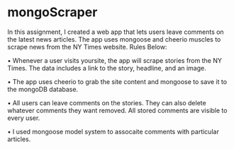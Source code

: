 # mongoScraper

In this assignment, I created a web app that lets users leave comments on the latest news articles. The app uses mongoose and cheerio muscles to scrape news from the NY Times website. Rules Below:

• Whenever a user visits yoursite, the app will scrape stories from the NY Times. The data includes a link to the story,         headline, and an image.

• The app uses cheerio to grab the site content and mongoose to save it to the mongoDB database.

• All users can leave comments on the stories. They can also delete whatever comments they want removed. All stored comments     are visible to every user. 

• I used mongoose model system to assocaite comments with particular articles. 

